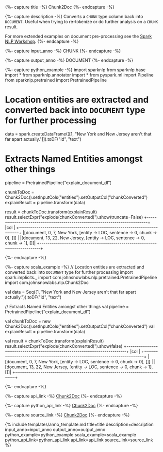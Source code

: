 {%- capture title -%}
Chunk2Doc
{%- endcapture -%}

{%- capture description -%}
Converts a `CHUNK` type column back into `DOCUMENT`. Useful when trying to re-tokenize or do further analysis on a
`CHUNK` result.

For more extended examples on document pre-processing see the
[Spark NLP Workshop](https://github.com/JohnSnowLabs/spark-nlp-workshop/blob/master/tutorials/Certification_Trainings/Public/2.Text_Preprocessing_with_SparkNLP_Annotators_Transformers.ipynb).
{%- endcapture -%}

{%- capture input_anno -%}
CHUNK
{%- endcapture -%}

{%- capture output_anno -%}
DOCUMENT
{%- endcapture -%}

{%- capture python_example -%}
import sparknlp
from sparknlp.base import *
from sparknlp.annotator import *
from pyspark.ml import Pipeline
from sparknlp.pretrained import PretrainedPipeline
# Location entities are extracted and converted back into `DOCUMENT` type for further processing

data = spark.createDataFrame([[1, "New York and New Jersey aren't that far apart actually."]]).toDF("id", "text")

# Extracts Named Entities amongst other things
pipeline = PretrainedPipeline("explain_document_dl")

chunkToDoc = Chunk2Doc().setInputCols("entities").setOutputCol("chunkConverted")
explainResult = pipeline.transform(data)

result = chunkToDoc.transform(explainResult)
result.selectExpr("explode(chunkConverted)").show(truncate=False)
+------------------------------------------------------------------------------+
|col                                                                           |
+------------------------------------------------------------------------------+
|[document, 0, 7, New York, [entity -> LOC, sentence -> 0, chunk -> 0], []]    |
|[document, 13, 22, New Jersey, [entity -> LOC, sentence -> 0, chunk -> 1], []]|
+------------------------------------------------------------------------------+

{%- endcapture -%}

{%- capture scala_example -%}
// Location entities are extracted and converted back into `DOCUMENT` type for further processing
import spark.implicits._
import com.johnsnowlabs.nlp.pretrained.PretrainedPipeline
import com.johnsnowlabs.nlp.Chunk2Doc

val data = Seq((1, "New York and New Jersey aren't that far apart actually.")).toDF("id", "text")

// Extracts Named Entities amongst other things
val pipeline = PretrainedPipeline("explain_document_dl")

val chunkToDoc = new Chunk2Doc().setInputCols("entities").setOutputCol("chunkConverted")
val explainResult = pipeline.transform(data)

val result = chunkToDoc.transform(explainResult)
result.selectExpr("explode(chunkConverted)").show(false)
+------------------------------------------------------------------------------+
|col                                                                           |
+------------------------------------------------------------------------------+
|[document, 0, 7, New York, [entity -> LOC, sentence -> 0, chunk -> 0], []]    |
|[document, 13, 22, New Jersey, [entity -> LOC, sentence -> 0, chunk -> 1], []]|
+------------------------------------------------------------------------------+

{%- endcapture -%}

{%- capture api_link -%}
[Chunk2Doc](https://nlp.johnsnowlabs.com/api/com/johnsnowlabs/nlp/Chunk2Doc)
{%- endcapture -%}

{%- capture python_api_link -%}
[Chunk2Doc](/api/python/reference/autosummary/python/sparknlp/base/chunk2_doc/index.html#sparknlp.base.chunk2_doc.Chunk2Doc)
{%- endcapture -%}

{%- capture source_link -%}
[Chunk2Doc](https://github.com/JohnSnowLabs/spark-nlp/tree/master/src/main/scala/com/johnsnowlabs/nlp/Chunk2Doc.scala)
{%- endcapture -%}

{% include templates/anno_template.md
title=title
description=description
input_anno=input_anno
output_anno=output_anno
python_example=python_example
scala_example=scala_example
python_api_link=python_api_link
api_link=api_link
source_link=source_link
%}